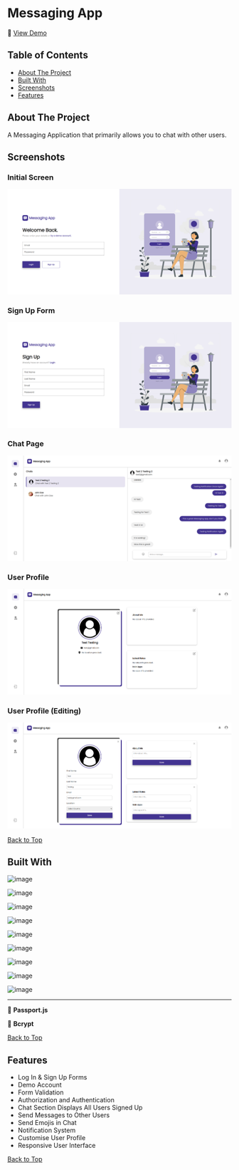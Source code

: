 # Messaging App

🔗 [View Demo](https://messaging-app-2mr0.onrender.com/)

## Table of Contents
- [About The Project](#about-the-project)
- [Built With](#built-with)
- [Screenshots](#screenshots)
- [Features](#features)

## About The Project
A Messaging Application that primarily allows you to chat with other users.

## Screenshots

### Initial Screen
![](screenshots/initial-screen-messaging-app.png) 

### Sign Up Form
![](screenshots/sign-up-messaging-app.png)

### Chat Page
![](screenshots/chat-messaging-app.png)

### User Profile
![](screenshots/user-profile-messaging-app.png)

### User Profile (Editing)
![](screenshots/editing-user-profile-messaging-app.png)

[Back to Top](#messaging-app)

## Built With

![image](https://img.shields.io/badge/HTML5-E34F26?style=for-the-badge&logo=html5&logoColor=white)

![image](https://img.shields.io/badge/CSS3-1572B6?style=for-the-badge&logo=css3&logoColor=white)

![image](https://img.shields.io/badge/JavaScript-323330?style=for-the-badge&logo=javascript&logoColor=F7DF1E)

![image](https://img.shields.io/badge/Webpack-8DD6F9?style=for-the-badge&logo=Webpack&logoColor=white)

![image](https://img.shields.io/badge/React-20232A?style=for-the-badge&logo=react&logoColor=61DAFB)

![image](https://img.shields.io/badge/Node%20js-339933?style=for-the-badge&logo=nodedotjs&logoColor=white)

![image](https://img.shields.io/badge/Express%20js-000000?style=for-the-badge&logo=express&logoColor=white)

![image](https://img.shields.io/badge/MongoDB-4EA94B?style=for-the-badge&logo=mongodb&logoColor=white)

![image](https://img.shields.io/badge/JWT-000000?style=for-the-badge&logo=JSON%20web%20tokens&logoColor=white)

---

🔏 **Passport.js**

🔑 **Bcrypt**

[Back to Top](#messaging-app)

## Features

- Log In & Sign Up Forms
- Demo Account
- Form Validation
- Authorization and Authentication
- Chat Section Displays All Users Signed Up
- Send Messages to Other Users
- Send Emojis in Chat
- Notification System
- Customise User Profile
- Responsive User Interface

[Back to Top](#messaging-app)
